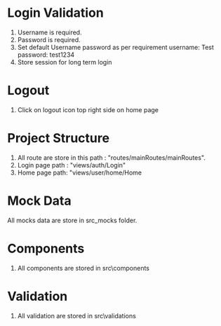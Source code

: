 # Login Validation

1. Username is required.
2. Password is required.
3. Set default Username password as per requirement
   username: Test
   password: test1234
4. Store session for long term login

# Logout

1. Click on logout icon top right side on home page

# Project Structure

1. All route are store in this path : "routes/mainRoutes/mainRoutes".
2. Login page path : "views/auth/Login"
3. Home page path: "views/user/home/Home

# Mock Data

All mocks data are store in src_mocks folder.

# Components

1. All components are stored in src\components

# Validation

1. All validation are stored in src\validations
